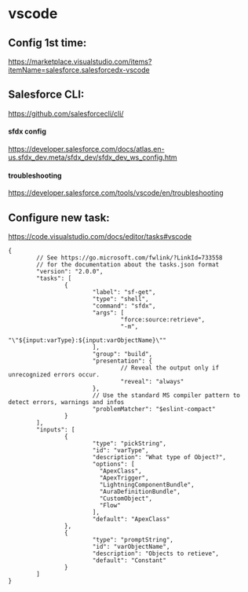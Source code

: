# vscode

## Config 1st time:
https://marketplace.visualstudio.com/items?itemName=salesforce.salesforcedx-vscode

## Salesforce CLI:
https://github.com/salesforcecli/cli/
#### sfdx config
https://developer.salesforce.com/docs/atlas.en-us.sfdx_dev.meta/sfdx_dev/sfdx_dev_ws_config.htm
#### troubleshooting
https://developer.salesforce.com/tools/vscode/en/troubleshooting

## Configure new task:
https://code.visualstudio.com/docs/editor/tasks#vscode

```
{
        // See https://go.microsoft.com/fwlink/?LinkId=733558
        // for the documentation about the tasks.json format
        "version": "2.0.0",
        "tasks": [
                {
                        "label": "sf-get",
                        "type": "shell",
                        "command": "sfdx",
                        "args": [
                                "force:source:retrieve",
                                "-m",
                                "\"${input:varType}:${input:varObjectName}\""
                        ],
                        "group": "build",
                        "presentation": {
                                // Reveal the output only if unrecognized errors occur.
                                "reveal": "always"
                        },
                        // Use the standard MS compiler pattern to detect errors, warnings and infos
                        "problemMatcher": "$eslint-compact"
                }
        ],
        "inputs": [
                {
                        "type": "pickString",
                        "id": "varType",
                        "description": "What type of Object?",
                        "options": [
                          "ApexClass",
                          "ApexTrigger",
                          "LightningComponentBundle",
                          "AuraDefinitionBundle",
                          "CustomObject",
                          "Flow"
                        ],
                        "default": "ApexClass"
                },
                {
                        "type": "promptString",
                        "id": "varObjectName",
                        "description": "Objects to retieve",
                        "default": "Constant"
                }
        ]
}

```
